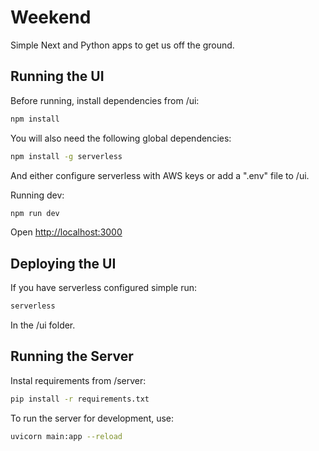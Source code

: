 # Weekend

Simple Next and Python apps to get us off the ground.


## Running the UI

Before running, install dependencies from /ui:

```bash
npm install
```

You will also need the following global dependencies:

```bash
npm install -g serverless
```

And either configure serverless with AWS keys or add a ".env" file to /ui.

Running dev:

```bash
npm run dev
```

Open [http://localhost:3000](http://localhost:3000)


## Deploying the UI

If you have serverless configured simple run:

```bash
serverless
```

In the /ui folder.


## Running the Server

Instal requirements from /server:

```bash
pip install -r requirements.txt
```

To run the server for development, use:

```bash
uvicorn main:app --reload
```
